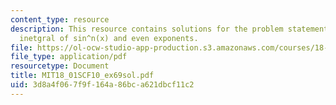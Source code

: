 ```yaml
---
content_type: resource
description: This resource contains solutions for the problem statements related to
  inetgral of sin^n(x) and even exponents.
file: https://ol-ocw-studio-app-production.s3.amazonaws.com/courses/18-01sc-single-variable-calculus-fall-2010/3d8a4f067f9f164a86bca621dbcf11c2_MIT18_01SCF10_ex69sol.pdf
file_type: application/pdf
resourcetype: Document
title: MIT18_01SCF10_ex69sol.pdf
uid: 3d8a4f06-7f9f-164a-86bc-a621dbcf11c2
---
```

